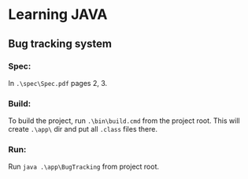 # Learning JAVA

## Bug tracking system

### Spec:
In `.\spec\Spec.pdf` pages 2, 3.

### Build:
To build the project, run `.\bin\build.cmd` from the project root. This will create `.\app\` dir and put all `.class` files there.

### Run:
Run `java .\app\BugTracking` from project root.
